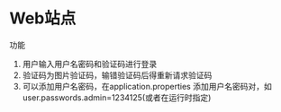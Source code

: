# Web站点

功能

1. 用户输入用户名密码和验证码进行登录
2. 验证码为图片验证码，输错验证码后得重新请求验证码
3. 可以添加用户名密码，在application.properties 添加用户名密码对，如user.passwords.admin=1234125(或者在运行时指定)





